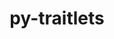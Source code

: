 ---
title: "py-traitlets"
layout: cache
categories: [package, v0.18.1]
meta: {"versions": ["5.1.1"], "compilers": ["gcc@=7.3.1", "gcc@=7.5.0"], "oss": ["amzn2", "ubuntu18.04"], "platforms": ["linux"], "targets": ["aarch64", "graviton2", "x86_64", "x86_64_v3", "x86_64_v4"], "stacks": ["aws-isc", "aws-isc-aarch64", "data-vis-sdk", "e4s", "root"], "num_specs": 7, "num_specs_by_stack": {"root": 7, "e4s": 2, "aws-isc-aarch64": 2, "data-vis-sdk": 1, "aws-isc": 2}}
spec_details: [{"hash": "xfddbi3njglipsdjzrbt3polmf4p2dvt", "compiler": "gcc@=7.5.0", "versions": ["5.1.1"], "os": "ubuntu18.04", "platform": "linux", "target": "x86_64", "variants": [], "stacks": ["root", "e4s"], "size": "-", "tarball": "https://binaries.spack.io/v0.18.1/build_cache/linux-ubuntu18.04-x86_64/gcc-7.5.0/py-traitlets-5.1.1/linux-ubuntu18.04-x86_64-gcc-7.5.0-py-traitlets-5.1.1-xfddbi3njglipsdjzrbt3polmf4p2dvt.spack"}, {"hash": "xgu6apym2rnre5stepoe657fghxcmx2n", "compiler": "gcc@=7.3.1", "versions": ["5.1.1"], "os": "amzn2", "platform": "linux", "target": "aarch64", "variants": [], "stacks": ["root", "aws-isc-aarch64"], "size": "-", "tarball": "https://binaries.spack.io/v0.18.1/build_cache/linux-amzn2-aarch64/gcc-7.3.1/py-traitlets-5.1.1/linux-amzn2-aarch64-gcc-7.3.1-py-traitlets-5.1.1-xgu6apym2rnre5stepoe657fghxcmx2n.spack"}, {"hash": "x7nciyaa6nuxbtdmngjrm3vtbefka4uv", "compiler": "gcc@=7.3.1", "versions": ["5.1.1"], "os": "amzn2", "platform": "linux", "target": "graviton2", "variants": [], "stacks": ["root", "aws-isc-aarch64"], "size": "-", "tarball": "https://binaries.spack.io/v0.18.1/build_cache/linux-amzn2-graviton2/gcc-7.3.1/py-traitlets-5.1.1/linux-amzn2-graviton2-gcc-7.3.1-py-traitlets-5.1.1-x7nciyaa6nuxbtdmngjrm3vtbefka4uv.spack"}, {"hash": "5q6otjg3ow4xlm6bakqodnn2bdfbqc6s", "compiler": "gcc@=7.5.0", "versions": ["5.1.1"], "os": "ubuntu18.04", "platform": "linux", "target": "x86_64", "variants": [], "stacks": ["root", "e4s"], "size": "-", "tarball": "https://binaries.spack.io/v0.18.1/build_cache/linux-ubuntu18.04-x86_64/gcc-7.5.0/py-traitlets-5.1.1/linux-ubuntu18.04-x86_64-gcc-7.5.0-py-traitlets-5.1.1-5q6otjg3ow4xlm6bakqodnn2bdfbqc6s.spack"}, {"hash": "yq6257c7mqj3zjfqyq2l2q6tspsxovox", "compiler": "gcc@=7.5.0", "versions": ["5.1.1"], "os": "ubuntu18.04", "platform": "linux", "target": "x86_64", "variants": [], "stacks": ["root", "data-vis-sdk"], "size": "-", "tarball": "https://binaries.spack.io/v0.18.1/build_cache/linux-ubuntu18.04-x86_64/gcc-7.5.0/py-traitlets-5.1.1/linux-ubuntu18.04-x86_64-gcc-7.5.0-py-traitlets-5.1.1-yq6257c7mqj3zjfqyq2l2q6tspsxovox.spack"}, {"hash": "l6t56g5k5x7rzchllqkhgpxyyzigzjie", "compiler": "gcc@=7.3.1", "versions": ["5.1.1"], "os": "amzn2", "platform": "linux", "target": "x86_64_v3", "variants": [], "stacks": ["aws-isc", "root"], "size": "-", "tarball": "https://binaries.spack.io/v0.18.1/build_cache/linux-amzn2-x86_64_v3/gcc-7.3.1/py-traitlets-5.1.1/linux-amzn2-x86_64_v3-gcc-7.3.1-py-traitlets-5.1.1-l6t56g5k5x7rzchllqkhgpxyyzigzjie.spack"}, {"hash": "q7eyipehd2th5tf3zjjal565mgzs4hgy", "compiler": "gcc@=7.3.1", "versions": ["5.1.1"], "os": "amzn2", "platform": "linux", "target": "x86_64_v4", "variants": [], "stacks": ["aws-isc", "root"], "size": "-", "tarball": "https://binaries.spack.io/v0.18.1/build_cache/linux-amzn2-x86_64_v4/gcc-7.3.1/py-traitlets-5.1.1/linux-amzn2-x86_64_v4-gcc-7.3.1-py-traitlets-5.1.1-q7eyipehd2th5tf3zjjal565mgzs4hgy.spack"}]
---